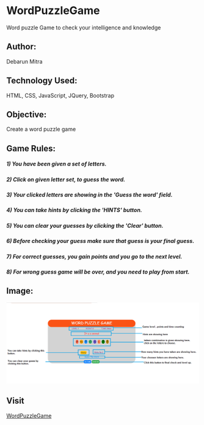 # WordPuzzleGame
Word puzzle Game to check your intelligence and knowledge
## Author:
Debarun Mitra
## Technology Used:
HTML, CSS, JavaScript, JQuery, Bootstrap
## Objective:
Create a word puzzle game
## Game Rules:
##### 1) You have been given a set of letters.
##### 2) Click on given letter set, to guess the word.
##### 3) Your clicked letters are showing in the 'Guess the word' field.
##### 4) You can take hints by clicking the 'HINTS' button.
##### 5) You can clear your guesses by clicking the 'Clear' button.
##### 6) Before checking your guess make sure that guess is your final guess.
##### 7) For correct guesses, you gain points and you go to the next level.
##### 8) For wrong guess game will be over, and you need to play from start.
## Image:
![Word Puzzle](images/wordPuzzelImage.PNG)
## Visit
[WordPuzzleGame](https://debarunmitra.github.io/WordPuzzleGame/)

